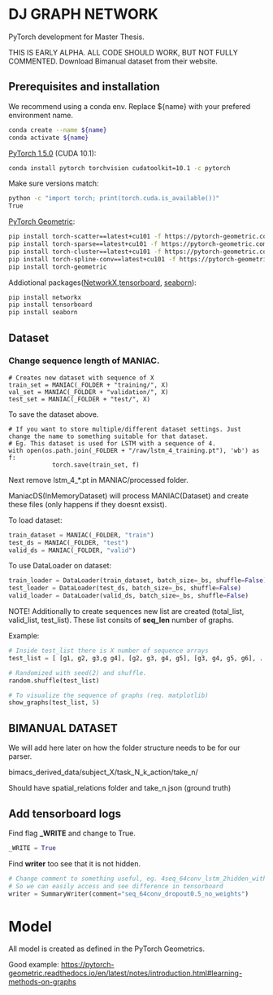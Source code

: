 # DJ GRAPH NETWORK
PyTorch development for Master Thesis.

THIS IS EARLY ALPHA. ALL CODE SHOULD WORK, BUT NOT FULLY COMMENTED.
Download Bimanual dataset from their website.

## Prerequisites and installation
We recommend using a conda env. Replace ${name} with your prefered environment name.   
```bash
conda create --name ${name}
conda activate ${name}
```

[PyTorch 1.5.0](https://pytorch.org/get-started/locally/) (CUDA 10.1):
```bash
conda install pytorch torchvision cudatoolkit=10.1 -c pytorch
```

Make sure versions match:
```bash
python -c "import torch; print(torch.cuda.is_available())"
True
```


[PyTorch Geometric](https://pytorch-geometric.readthedocs.io/en/latest/notes/installation.html):
```bash
pip install torch-scatter==latest+cu101 -f https://pytorch-geometric.com/whl/torch-1.5.0.html
pip install torch-sparse==latest+cu101 -f https://pytorch-geometric.com/whl/torch-1.5.0.html
pip install torch-cluster==latest+cu101 -f https://pytorch-geometric.com/whl/torch-1.5.0.html
pip install torch-spline-conv==latest+cu101 -f https://pytorch-geometric.com/whl/torch-1.5.0.html
pip install torch-geometric
```

Addiotional packages([NetworkX](https://networkx.github.io/),[tensorboard](https://pypi.org/project/tensorboard/), [seaborn](https://seaborn.pydata.org/)):
```bash
pip install networkx
pip install tensorboard
pip install seaborn
```


## Dataset
### Change sequence length of <b>MANIAC</b>.
```
# Creates new dataset with sequence of X
train_set = MANIAC(_FOLDER + "training/", X)
val_set = MANIAC(_FOLDER + "validation/", X)
test_set = MANIAC(_FOLDER + "test/", X)
```

To save the dataset above.
```
# If you want to store multiple/different dataset settings. Just change the name to something suitable for that dataset.
# Eg. This dataset is used for LSTM with a sequence of 4.
with open(os.path.join(_FOLDER + "/raw/lstm_4_training.pt"), 'wb') as f:
            torch.save(train_set, f)
```


Next remove lstm_4_*.pt in MANIAC/processed folder.

ManiacDS(InMemoryDataset) will process MANIAC(Dataset) and create these files (only happens if they doesnt exsist).

To load dataset:
```python
train_dataset = MANIAC(_FOLDER, "train")
test_ds = MANIAC(_FOLDER, "test")
valid_ds = MANIAC(_FOLDER, "valid")
```

To use DataLoader on dataset:
```python
train_loader = DataLoader(train_dataset, batch_size=_bs, shuffle=False)
test_loader = DataLoader(test_ds, batch_size=_bs, shuffle=False)
valid_loader = DataLoader(valid_ds, batch_size=_bs, shuffle=False)
```

NOTE! Additionally to create sequences new list are created (total_list, valid_list, test_list). These list consits of <b>seq_len</b>
number of graphs.

Example:
```python
# Inside test_list there is X number of sequence arrays
test_list = [ [g1, g2, g3,g g4], [g2, g3, g4, g5], [g3, g4, g5, g6], .... ]

# Randomized with seed(2) and shuffle.
random.shuffle(test_list)

# To visualize the sequence of graphs (req. matplotlib)
show_graphs(test_list, 5)
```

## BIMANUAL DATASET
We will add here later on how the folder structure needs to be for our parser.

bimacs_derived_data/subject_X/task_N_k_action/take_n/


Should have spatial_relations folder and take_n.json (ground truth)


## Add tensorboard logs
Find flag <b>_WRITE</b> and change to True.
```Python
_WRITE = True
```

Find <b>writer</b> too see that it is not hidden.
```python
# Change comment to something useful, eg. 4seq_64conv_lstm_2hidden_with_weights
# So we can easily access and see difference in tensorboard
writer = SummaryWriter(comment="seq_64conv_dropout0.5_no_weights")
```


# Model
All model is created as defined in the PyTorch Geometrics.

Good example: https://pytorch-geometric.readthedocs.io/en/latest/notes/introduction.html#learning-methods-on-graphs
